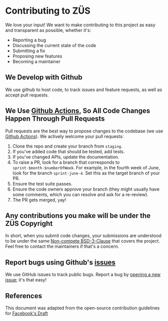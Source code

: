 # Contributing to ZÜS
We love your input! We want to make contributing to this project as easy and transparent as possible, whether it's:

- Reporting a bug
- Discussing the current state of the code
- Submitting a fix
- Proposing new features
- Becoming a maintainer

## We Develop with Github
We use github to host code, to track issues and feature requests, as well as accept pull requests.

## We Use [Github Actions](https://docs.github.com/en/actions), So All Code Changes Happen Through Pull Requests
Pull requests are the best way to propose changes to the codebase (we use [Github Actions](https://docs.github.com/en/actions)). We actively welcome your pull requests:

1. Clone the repo and create your branch from `staging`.
2. If you've added code that should be tested, add tests.
3. If you've changed APIs, update the documentation.
4. To raise a PR, look for a branch that corresponds to `sprint-$month-$numberOfWeek`. For example, in the fourth week of June, look for the branch `sprint-june-4`. Set this as the target branch of your PR.
5. Ensure the test suite passes.
6. Ensure the code owners approve your branch (they might usually have some comments, which you can resolve and ask for a re-review).
7. The PR gets merged, yay!

## Any contributions you make will be under the ZÜS Copyright
In short, when you submit code changes, your submissions are understood to be under the same [Non-compete BSD-3-Clause](https://github.com/0chain/0chain/blob/staging/LICENSE.txt) that covers the project. Feel free to contact the maintainers if that's a concern.

## Report bugs using Github's [issues](https://github.com/0chain/0chain/issues)
We use GitHub issues to track public bugs. Report a bug by [opening a new issue](https://github.com/0chain/0chain/issues/new); it's that easy!

## References
This document was adapted from the open-source contribution guidelines for [Facebook's Draft](https://github.com/facebook/draft-js/blob/a9316a723f9e918afde44dea68b5f9f39b7d9b00/CONTRIBUTING.md)
